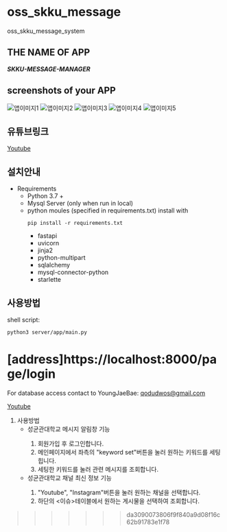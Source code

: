 # oss_skku_message
oss_skku_message_system

## THE NAME OF APP
**_SKKU-MESSAGE-MANAGER_**
## screenshots of your APP
![앱이미지1](./screenshot1.jpg)
![앱이미지2](./screenshot1.jpg)
![앱이미지3](./screenshot1.jpg)
![앱이미지4](./screenshot1.jpg)
![앱이미지5](./screenshot1.jpg)
## 유튜브링크

[Youtube](http://www.youtube.com/watch?v=6Y1kWcrFKQo)

## 설치안내

- Requirements
  - Python 3.7 +
  - Mysql Server (only when run in local)
  - python moules (specified in requirements.txt) install with
    ```
    pip install -r requirements.txt
    ```
    - fastapi
    - uvicorn
    - jinja2
    - python-multipart
    - sqlalchemy
    - mysql-connector-python
    - starlette

## 사용방법

shell script:

```
python3 server/app/main.py
```
[address]https://localhost:8000/page/login
=======
For database access contact to YoungJaeBae: qodudwos@gmail.com

[Youtube](https://www.youtube.com/watch?v=TVhHDLBnD54)
<ol>
  <li>사용방법
    <ul>
      <li>성균관대학교 메시지 알림창 기능</li>
    <ol>
      <li>회원가입 후 로그인합니다.</li>
      <li>메인페이지에서 좌측의 "keyword set"버튼을 눌러 원하는 키워드를 세팅힙니다.</li>
      <li>세팅한 키워드를 눌러 관련 메시지를 조회합니다. </li>
    </ol>
      <li>성균관대학교 채널 최신 정보 기능</li>
      <ol>
      <li>"Youtube", "Instagram"버튼을 눌러 원하는 채널을 선택합니다.</li>
      <li>하단의 <이슈>테이블에서 원하는 게시물을 선택하여 조회합니다.</li>
    </ol>
  </li>
  </ol>
  
>>>>>>> da3090073806f9f840a9d08f16c62b91783e1f78
